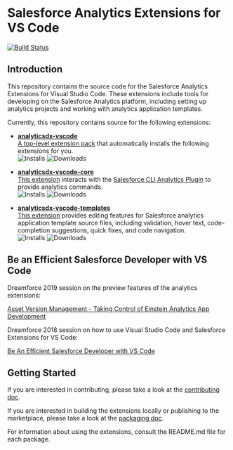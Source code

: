 # Salesforce Analytics Extensions for VS Code

[![Build Status](https://github.com/forcedotcom/analyticsdx-vscode/workflows/Build%20and%20test/badge.svg)](https://github.com/forcedotcom/analyticsdx-vscode/actions?query=workflow%3A%22Build+and+test%22+branch%3Adevelop)

<!-- TODO: badges for security and code coverage when we hook those up -->

## Introduction

This repository contains the source code for the Salesforce Analytics Extensions for Visual Studio Code.
These extensions include tools for developing on the Salesforce Analytics platform, including setting up analytics
projects and working with analytics application templates.

Currently, this repository contains source for the following extensions:

- **[analyticsdx-vscode](extensions/analyticsdx-vscode/README.md)**  
  [A top-level extension pack](https://marketplace.visualstudio.com/items?itemName=salesforce.analyticsdx-vscode) that
  automatically installs the following extensions for you.  
  ![Installs](https://img.shields.io/visual-studio-marketplace/i/salesforce.analyticsdx-vscode) ![Downloads](https://img.shields.io/visual-studio-marketplace/d/salesforce.analyticsdx-vscode)

- **[analyticsdx-vscode-core](extensions/analyticsdx-vscode-core/README.md)**  
  [This extension](https://marketplace.visualstudio.com/items?itemName=salesforce.analyticsdx-vscode-core) interacts
  with the [Salesforce CLI Analytics Plugin](http://sfdc.co/adx_cli_help)
  to provide analytics commands.  
  ![Installs](https://img.shields.io/visual-studio-marketplace/i/salesforce.analyticsdx-vscode-core) ![Downloads](https://img.shields.io/visual-studio-marketplace/d/salesforce.analyticsdx-vscode-core)

- **[analyticsdx-vscode-templates](extensions/analyticsdx-vscode-templates/README.md)**  
  [This extension](https://marketplace.visualstudio.com/items?itemName=salesforce.analyticsdx-vscode-templates) provides
  editing features for Salesforce analytics application template source files, including validation, hover text,
  code-completion suggestions, quick fixes, and code navigation.  
  ![Installs](https://img.shields.io/visual-studio-marketplace/i/salesforce.analyticsdx-vscode-templates) ![Downloads](https://img.shields.io/visual-studio-marketplace/d/salesforce.analyticsdx-vscode-templates)

## Be an Efficient Salesforce Developer with VS Code

Dreamforce 2019 session on the preview features of the analytics extensions:

[Asset Version Management - Taking Control of Einstein Analytics App Development](https://www.youtube.com/watch?v=G0zLdF2JIBU&t=878)

Dreamforce 2018 session on how to use Visual Studio Code and Salesforce Extensions for VS Code:

[Be An Efficient Salesforce Developer with VS Code](https://www.youtube.com/watch?v=hw9LBvjo4PQ)

## Getting Started

If you are interested in contributing, please take a look at the [contributing doc](CONTRIBUTING.md).

If you are interested in building the extensions locally or publishing to the marketplace, please take a look at the
[packaging doc](contributing/packaging.md).

For information about using the extensions, consult the README.md file for each package.
